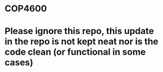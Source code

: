 # COP4600

# Please ignore this repo, this update in the repo is not kept neat nor is the code clean (or functional in some cases) 
